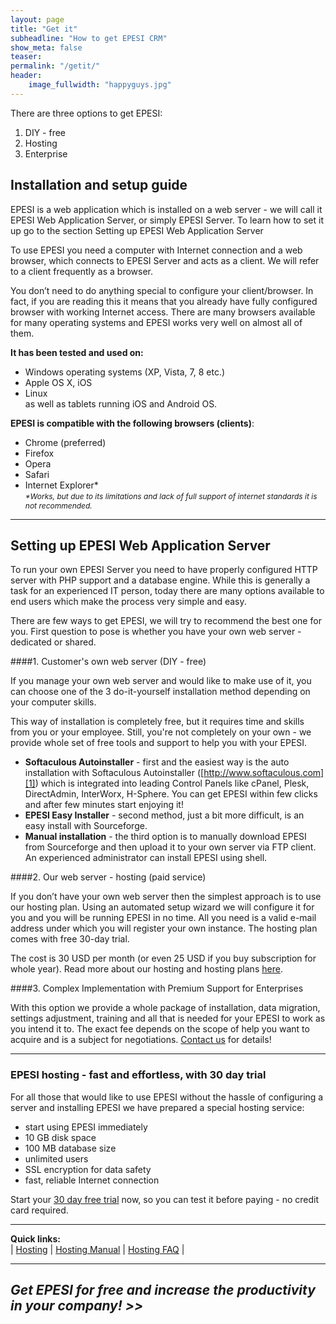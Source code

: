 ```yaml
---
layout: page
title: "Get it"
subheadline: "How to get EPESI CRM"
show_meta: false
teaser: 
permalink: "/getit/"
header:
    image_fullwidth: "happyguys.jpg"
---
```



There are three options to get EPESI:

1. DIY - free
2. Hosting
3. Enterprise


## Installation and setup guide

EPESI is a web application which is installed on a web server - we will call it EPESI Web Application Server, or simply EPESI Server. To learn how to set it up go to the section Setting up EPESI Web Application Server

To use EPESI you need a computer with Internet connection and a web browser, which connects to EPESI Server and acts as a client. We will refer to a client frequently as a browser.

You don’t need to do anything special to configure your client/browser. In fact, if you are reading this it means that you already have fully configured browser with working Internet access. There are many browsers available for many operating systems and EPESI works very well on almost all of them.

**It has been tested and used on:**  
- Windows operating systems (XP, Vista, 7, 8 etc.)  
- Apple OS X, iOS  
- Linux  
as well as tablets running iOS and Android OS.


**EPESI is compatible with the following browsers (clients)**:   
- Chrome (preferred)  
- Firefox  
- Opera  
- Safari  
- Internet Explorer*    
 <em><span style="font-size:12px;">*Works, but due to its limitations and lack of full support of internet standards it is not recommended.</span></em>

----------

## Setting up EPESI Web Application Server

To run your own EPESI Server you need to have properly configured HTTP server with PHP support and a database engine. While this is generally a task for an experienced IT person, today there are many options available to end users which make the process very simple and easy.

There are few ways to get EPESI, we will try to recommend the best one for you.
First question to pose is whether you have your own web server - dedicated or shared.

####1. Customer's own web server (DIY - free)

If you manage your own web server and would like to make use of it, you can choose one of the 3 do-it-yourself installation method depending on your computer skills.

This way of installation is completely free, but it requires time and skills from you or your employee. Still, you're not completely on your own - we provide whole set of free tools and support to help you with your EPESI.

- **Softaculous Autoinstaller** - first and the easiest way is the auto installation with Softaculous Autoinstaller ([http://www.softaculous.com][1]) which is integrated into leading Control Panels like cPanel, Plesk, DirectAdmin, InterWorx, H-Sphere. You can get EPESI within few clicks and after few minutes start enjoying it!
- **EPESI Easy Installer** - second method, just a bit more difficult, is an easy install with Sourceforge.
- **Manual installation** - the third option is to manually download EPESI from Sourceforge and then upload it to your own server via FTP client.
An experienced administrator can install EPESI using shell.

####2. Our web server - hosting (paid service)
 
If you don’t have your own web server then the simplest approach is to use our hosting plan. Using an automated setup wizard we will configure it for you and you will be running EPESI in no time. All you need is a valid e-mail address under which you will register your own instance. The hosting plan comes with free 30-day trial.

The cost is 30 USD per month (or even 25 USD if you buy subscription for whole year). Read more about our hosting and hosting plans [here][2].


####3. Complex Implementation with Premium Support for Enterprises
 
With this option we provide a whole package of installation, data migration, settings adjustment, training and all that is needed for your EPESI to work as you intend it to. The exact fee depends on the scope of help you want to acquire and is a subject for negotiations. [Contact us][3] for details!

----------

### EPESI hosting - fast and effortless, with 30 day trial

For all those that would like to use EPESI without the hassle of configuring a server and installing EPESI we have prepared a special hosting service:

- start using EPESI immediately
- 10 GB disk space
- 100 MB database size
- unlimited users
- SSL encryption for data safety
- fast, reliable Internet connection

Start your [30 day free trial][4] now, so you can test it before paying - no credit card required.

----------
**Quick links:**  
| [Hosting][2] | [Hosting Manual][5] | [Hosting FAQ][6] |

----------


## *Get EPESI for free and increase the productivity in your company! >>*


 [1]: http://www.softaculous.com
 [2]: /hosting/
 [3]: /contact/
 [4]: https://trial.epesicrm.com/hosting/
 [5]: /hosting-manual/
 [6]: /hosting-faq/